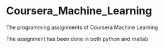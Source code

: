 # Coursera_Machine_Learning
The programming assignments of Coursera Machine Learning

The assignment has been done in both python and matlab
